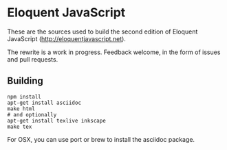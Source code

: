 # Eloquent JavaScript

These are the sources used to build the second edition of Eloquent
JavaScript (http://eloquentjavascript.net).

The rewrite is a work in progress. Feedback welcome, in the form of
issues and pull requests.

## Building

    npm install
    apt-get install asciidoc
    make html
    # and optionally
    apt-get install texlive inkscape
    make tex

For OSX, you can use port or brew to install the asciidoc package.
